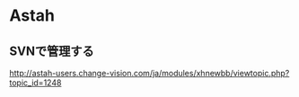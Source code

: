 # Astah

## SVNで管理する

http://astah-users.change-vision.com/ja/modules/xhnewbb/viewtopic.php?topic_id=1248

